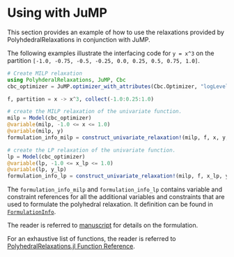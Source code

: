 Using with JuMP
===============

This section provides an example of how to use the relaxations provided by PolyhdedralRelaxations in conjunction with JuMP.


The following examples illustrate the interfacing code for ``y = x^3`` on the partition ``[-1.0, -0.75, -0.5, -0.25, 0.0, 0.25, 0.5, 0.75, 1.0]``. 

```julia 
# Create MILP relaxation 
using PolyhderalRelaxations, JuMP, Cbc
cbc_optimizer = JuMP.optimizer_with_attributes(Cbc.Optimizer, "logLevel" => 0)

f, partition = x -> x^3, collect(-1.0:0.25:1.0)

# create the MILP relaxation of the univariate function.
milp = Model(cbc_optimizer)
@variable(milp, -1.0 <= x <= 1.0)
@variable(milp, y)
formulation_info_milp = construct_univariate_relaxation!(milp, f, x, y, partition, true)

# create the LP relaxation of the univariate function.
lp = Model(cbc_optimizer)
@variable(lp, -1.0 <= x_lp <= 1.0)
@variable(lp, y_lp)
formulation_info_lp = construct_univariate_relaxation!(milp, f, x_lp, y_lp, partition, false)
```

The `formulation_info_milp` and `formulation_info_lp` contains variable and constraint references for all the additional variables and constraints that are used to formulate the polyhedral relaxation. It definition can be found in [`FormulationInfo`](@ref).


The reader is referred to [manuscript](https://arxiv.org/abs/2005.13445) for details on the formulation.

For an exhaustive list of functions, the reader is referred to [PolyhedralRelaxations.jl Function Reference](@ref). 